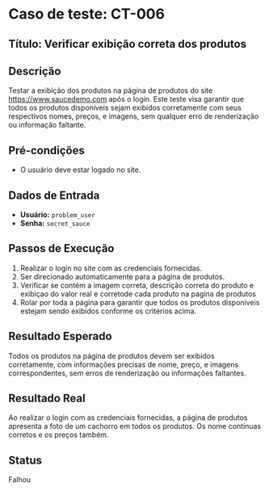 # Caso de teste: CT-006

## Título: Verificar exibição correta dos produtos

## Descrição
Testar a exibição dos produtos na página de produtos do site https://www.saucedemo.com após o login. Este teste visa garantir que todos os produtos disponíveis sejam exibidos corretamente com seus respectivos nomes, preços, e imagens, sem qualquer erro de renderização ou informação faltante.

## Pré-condições
- O usuário deve estar logado no site.

## Dados de Entrada
- **Usuário:** `problem_user`
- **Senha:** `secret_sauce`

## Passos de Execução
1. Realizar o login no site com as credenciais fornecidas.
2. Ser direcionado automaticamente para a página de produtos.
3. Verificar se contém a imagem correta, descrição correta do produto e exibiçao do valor real e corretode cada produto na pagina de produtos
4. Rolar por toda a página para garantir que todos os produtos disponíveis estejam sendo exibidos conforme os critérios acima.

## Resultado Esperado
Todos os produtos na página de produtos devem ser exibidos corretamente, com informações precisas de nome, preço, e imagens correspondentes, sem erros de renderização ou informações faltantes.

## Resultado Real
Ao realizar o login com as credenciais fornecidas, a página de produtos apresenta a foto de um cachorro em todos os produtos. Os nome continuas corretos e os preços também.

## Status
Falhou